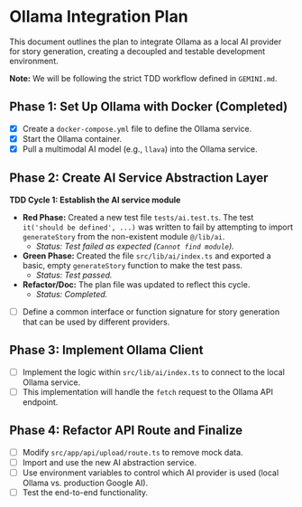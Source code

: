 # Ollama Integration Plan

This document outlines the plan to integrate Ollama as a local AI provider for story generation, creating a decoupled and testable development environment.

**Note:** We will be following the strict TDD workflow defined in `GEMINI.md`.

## Phase 1: Set Up Ollama with Docker (Completed)

-   [x] Create a `docker-compose.yml` file to define the Ollama service.
-   [x] Start the Ollama container.
-   [x] Pull a multimodal AI model (e.g., `llava`) into the Ollama service.

## Phase 2: Create AI Service Abstraction Layer

**TDD Cycle 1: Establish the AI service module**

*   **Red Phase:** Created a new test file `tests/ai.test.ts`. The test `it('should be defined', ...)` was written to fail by attempting to import `generateStory` from the non-existent module `@/lib/ai`.
    *   *Status: Test failed as expected (`Cannot find module`).*
*   **Green Phase:** Created the file `src/lib/ai/index.ts` and exported a basic, empty `generateStory` function to make the test pass.
    *   *Status: Test passed.*
*   **Refactor/Doc:** The plan file was updated to reflect this cycle.
    *   *Status: Completed.*

-   [ ] Define a common interface or function signature for story generation that can be used by different providers.

## Phase 3: Implement Ollama Client

-   [ ] Implement the logic within `src/lib/ai/index.ts` to connect to the local Ollama service.
-   [ ] This implementation will handle the `fetch` request to the Ollama API endpoint.

## Phase 4: Refactor API Route and Finalize

-   [ ] Modify `src/app/api/upload/route.ts` to remove mock data.
-   [ ] Import and use the new AI abstraction service.
-   [ ] Use environment variables to control which AI provider is used (local Ollama vs. production Google AI).
-   [ ] Test the end-to-end functionality.
